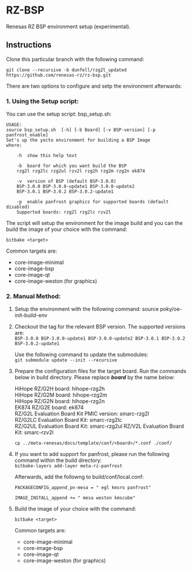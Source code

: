 # RZ-BSP

Renesas RZ BSP environment setup (experimental).

## Instructions

Clone this particular branch with the following command:

	git clone --recursive -b dunfell/rzg2l_updated https://github.com/renesas-rz/rz-bsp.git

There are two options to configure and setp the environment afterwards:

### 1. Using the Setup script:
You can use the setup script: bsp_setup.sh:

	USAGE:
	source bsp_setup.sh  [-h] [-b Board] [-v BSP-version] [-p panfrost_enable]
	Set's up the yocto environment for building a BSP Image
	where:
	
	    -h  show this help text

	    -b  board for which you want build the BSP
		rzg2l rzg2lc rzg2ul rzv2l rzg2h rzg2m rzg2n ek874

	    -v  version of BSP (default BSP-3.0.0)
		BSP-3.0.0 BSP-3.0.0-update1 BSP-3.0.0-update2
		BSP-3.0.1 BSP-3.0.2 BSP-3.0.2-update1

	    -p  enable panfrost graphics for supported boards (default disabled)
		Supported boards: rzg2l rzg2lc rzv2l
	
The script will setup the environment for the image build and you can the build the image of your choice with the command:

	bitbake <target>

Common targets are:   
* core-image-minimal  
* core-image-bsp  
* core-image-qt  
* core-image-weston (for graphics)  
	
### 2. Manual Method:  
1. Setup the environment with the following command: 
	source poky/oe-init-build-env  

2. Checkout the tag for the relevant BSP version. The supported versions are:   
   `BSP-3.0.0 BSP-3.0.0-update1 BSP-3.0.0-update2 BSP-3.0.1 BSP-3.0.2 BSP-3.0.2-update1`
   
   Use the following command to update the submodules:  
   `git submodule update --init --recursive`
	
3. Prepare the configuration files for the target board. Run the commands below in build directory. Please replace _**board**_ by the name below:  

	HiHope RZ/G2H board: hihope-rzg2h  
	HiHope RZ/G2M board: hihope-rzg2m  
	HiHope RZ/G2N board: hihope-rzg2n  
	EK874 RZ/G2E board: ek874  
	RZ/G2L Evaluation Board Kit PMIC version: smarc-rzg2l  
	RZ/G2LC Evaluation Board Kit: smarc-rzg2lc  
	RZ/G2UL Evaluation Board Kit: smarc-rzg2ul
	RZ/V2L Evaluation Board Kit: smarc-rzv2l
	
	`cp ../meta-renesas/docs/template/conf/<board>/*.conf ./conf/`

4. If you want to add support for panfrost, please run the following command within the build directory:  
	`bitbake-layers add-layer meta-rz-panfrost`  
	
   Afterwards, add the followng to build/conf/local.conf:  
   
   	`PACKAGECONFIG_append_pn-mesa = " egl kmsro panfrost"`
	
	`IMAGE_INSTALL_append += " mesa weston kmscube"`

5. Build the image of your choice with the command:  

	`bitbake <target>`
	
   Common targets are:  
	* core-image-minimal  
	* core-image-bsp  
	* core-image-qt  
	* core-image-weston (for graphics)  
